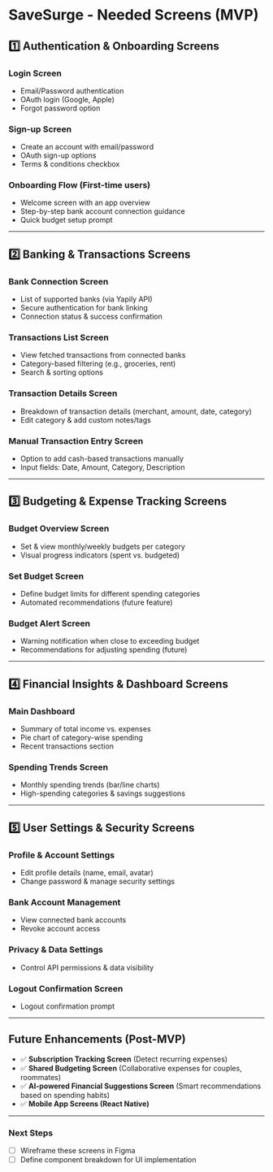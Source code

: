 # SaveSurge - Needed Screens (MVP)

## 1️⃣ Authentication & Onboarding Screens

### Login Screen

- Email/Password authentication
- OAuth login (Google, Apple)
- Forgot password option

### Sign-up Screen

- Create an account with email/password
- OAuth sign-up options
- Terms & conditions checkbox

### Onboarding Flow (First-time users)

- Welcome screen with an app overview
- Step-by-step bank account connection guidance
- Quick budget setup prompt

---

## 2️⃣ Banking & Transactions Screens

### Bank Connection Screen

- List of supported banks (via Yapily API)
- Secure authentication for bank linking
- Connection status & success confirmation

### Transactions List Screen

- View fetched transactions from connected banks
- Category-based filtering (e.g., groceries, rent)
- Search & sorting options

### Transaction Details Screen

- Breakdown of transaction details (merchant, amount, date, category)
- Edit category & add custom notes/tags

### Manual Transaction Entry Screen

- Option to add cash-based transactions manually
- Input fields: Date, Amount, Category, Description

---

## 3️⃣ Budgeting & Expense Tracking Screens

### Budget Overview Screen

- Set & view monthly/weekly budgets per category
- Visual progress indicators (spent vs. budgeted)

### Set Budget Screen

- Define budget limits for different spending categories
- Automated recommendations (future feature)

### Budget Alert Screen

- Warning notification when close to exceeding budget
- Recommendations for adjusting spending (future)

---

## 4️⃣ Financial Insights & Dashboard Screens

### Main Dashboard

- Summary of total income vs. expenses
- Pie chart of category-wise spending
- Recent transactions section

### Spending Trends Screen

- Monthly spending trends (bar/line charts)
- High-spending categories & savings suggestions

---

## 5️⃣ User Settings & Security Screens

### Profile & Account Settings

- Edit profile details (name, email, avatar)
- Change password & manage security settings

### Bank Account Management

- View connected bank accounts
- Revoke account access

### Privacy & Data Settings

- Control API permissions & data visibility

### Logout Confirmation Screen

- Logout confirmation prompt

---

## Future Enhancements (Post-MVP)

- ✅ **Subscription Tracking Screen** (Detect recurring expenses)
- ✅ **Shared Budgeting Screen** (Collaborative expenses for couples, roommates)
- ✅ **AI-powered Financial Suggestions Screen** (Smart recommendations based on spending habits)
- ✅ **Mobile App Screens (React Native)**

---

### Next Steps

- [ ] Wireframe these screens in Figma
- [ ] Define component breakdown for UI implementation
